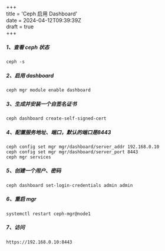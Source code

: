 +++  
title = 'Ceph 启用 Dashboard'  
date = 2024-04-12T09:39:39Z  
draft = true  
+++

##### 1、查看 ceph 状态

```
ceph -s
```

##### 2、启用 dashboard

```
ceph mgr module enable dashboard
```

##### 3、生成并安装一个自签名证书

```
ceph dashboard create-self-signed-cert
```

##### 4、配置服务地址、端口，默认的端口是8443

```
ceph config set mgr mgr/dashboard/server_addr 192.168.0.10
ceph config set mgr mgr/dashboard/server_port 8443
ceph mgr services
```

##### 5、创建一个用户、密码

```
ceph dashboard set-login-credentials admin admin
```

##### 6、重启 mgr

```
systemctl restart ceph-mgr@node1
```

##### 7、访问

```
https://192.168.0.10:8443
```

